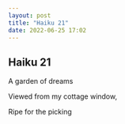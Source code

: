 ```yaml
---
layout: post
title: "Haiku 21"
date: 2022-06-25 17:02
---
```

Haiku 21
-
A garden of dreams

Viewed from my cottage window,

Ripe for the picking
